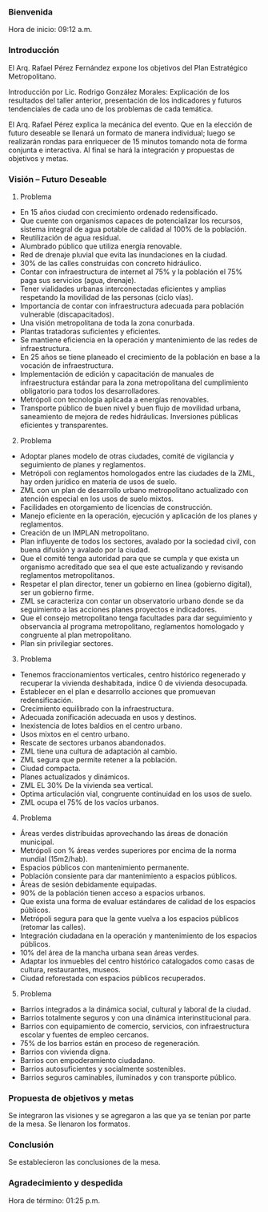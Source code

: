 
### Bienvenida

Hora de inicio: 09:12 a.m.

### Introducción

El Arq. Rafael Pérez Fernández expone los objetivos del Plan Estratégico Metropolitano.

Introducción por Lic. Rodrigo González Morales: Explicación de los resultados del taller anterior, presentación de los indicadores y futuros tendenciales de cada uno de los problemas de cada temática.

El Arq. Rafael Pérez explica la mecánica del evento. Que en la elección de futuro deseable se llenará un formato de manera individual; luego se realizarán rondas para enriquecer de 15 minutos tomando nota de forma conjunta e interactiva. Al final se hará la integración y propuestas de objetivos y metas.

### Visión – Futuro Deseable

1. Problema

* En 15 años ciudad con crecimiento ordenado redensificado.
* Que cuente con organismos capaces de potencializar los recursos, sistema integral de agua potable de calidad al 100% de la población.
* Reutilización de agua residual.
* Alumbrado público que utiliza energía renovable.
* Red de drenaje pluvial que evita las inundaciones en la ciudad.
* 30% de las calles construidas con concreto hidráulico.
* Contar con infraestructura de internet al 75% y la población el 75% paga sus servicios (agua, drenaje).
* Tener vialidades urbanas interconectadas eficientes y amplias respetando la movilidad de las personas (ciclo vías).
* Importancia de contar con infraestructura adecuada para población vulnerable (discapacitados).
* Una visión metropolitana de toda la zona conurbada.
* Plantas tratadoras suficientes y eficientes.
* Se mantiene eficiencia en la operación y mantenimiento de las redes de infraestructura.
* En 25 años se tiene planeado el crecimiento de la población en base a la vocación de infraestructura.
* Implementación de edición y capacitación de manuales de infraestructura estándar para la zona metropolitana del cumplimiento obligatorio para todos los desarrolladores.
* Metrópoli con tecnología aplicada a energías renovables.
* Transporte público de buen nivel y buen flujo de movilidad urbana, saneamiento de mejora de redes hidráulicas. Inversiones públicas eficientes y transparentes.

2. Problema

* Adoptar planes modelo de otras ciudades, comité de vigilancia y seguimiento de planes y reglamentos.
* Metrópoli con reglamentos homologados entre las ciudades de la ZML, hay orden jurídico en materia de usos de suelo.
* ZML con un plan de desarrollo urbano metropolitano actualizado con atención especial en los usos de suelo mixtos.
* Facilidades en otorgamiento de licencias de construcción.
* Manejo eficiente en la operación, ejecución y aplicación de los planes y reglamentos.
* Creación de un IMPLAN metropolitano.
* Plan influyente de todos los sectores, avalado por la sociedad civil, con buena difusión y avalado por la ciudad.
* Que el comité tenga autoridad para que se cumpla y que exista un organismo acreditado que sea el que este actualizando y revisando reglamentos metropolitanos.
* Respetar el plan director, tener un gobierno en línea (gobierno digital), ser un gobierno firme.
* ZML se caracteriza con contar un observatorio urbano donde se da seguimiento a las acciones planes proyectos e indicadores.
* Que el consejo metropolitano tenga facultades para dar seguimiento y observancia al programa metropolitano, reglamentos homologado y congruente al plan metropolitano.
* Plan sin privilegiar sectores.

3. Problema

* Tenemos fraccionamientos verticales, centro histórico regenerado y recuperar la vivienda deshabitada, índice 0 de vivienda desocupada.
* Establecer en el plan e desarrollo acciones que promuevan redensificación.
* Crecimiento equilibrado con la infraestructura.
* Adecuada zonificación adecuada en usos y destinos.
* Inexistencia de lotes baldios en el centro urbano.
* Usos mixtos en el centro urbano.
* Rescate de sectores urbanos abandonados.
* ZML tiene una cultura de adaptación al cambio.
* ZML segura que permite retener a la población.
* Ciudad compacta.
* Planes actualizados y dinámicos.
* ZML EL 30% De la vivienda sea vertical.
* Optima articulación vial, congruente continuidad en los usos de suelo.
* ZML ocupa el 75% de los vacíos urbanos.

4. Problema

* Áreas verdes distribuidas aprovechando las áreas de donación municipal.
* Metrópoli con % áreas verdes superiores por encima de la norma mundial (15m2/hab).
* Espacios públicos con mantenimiento permanente.
* Población consiente para dar mantenimiento a espacios públicos.
* Áreas de sesión debidamente equipadas.
* 90% de la población tienen acceso a espacios urbanos.
* Que exista una forma de evaluar estándares de calidad de los espacios públicos.
* Metrópoli segura para que la gente vuelva a los espacios públicos (retomar las calles).
* Integración ciudadana en la operación y mantenimiento de los espacios públicos.
* 10% del área de la mancha urbana sean áreas verdes.
* Adaptar los inmuebles del centro histórico catalogados como casas de cultura, restaurantes, museos.
* Ciudad reforestada con espacios públicos recuperados.

5. Problema

* Barrios integrados a la dinámica social, cultural y laboral de la ciudad.
* Barrios totalmente seguros y con una dinámica interinstitucional para.
* Barrios con equipamiento de comercio, servicios, con infraestructura escolar y fuentes de empleo cercanos.
* 75% de los barrios están en proceso de regeneración.
* Barrios con vivienda digna.
* Barrios con empoderamiento ciudadano.
* Barrios autosuficientes y socialmente sostenibles.
* Barrios seguros caminables, iluminados y con transporte público.

### Propuesta de objetivos y metas

Se integraron las visiones y se agregaron a las que ya se tenían por parte de la mesa. Se llenaron los formatos.

### Conclusión

Se establecieron las conclusiones de la mesa.

### Agradecimiento y despedida

Hora de término: 01:25 p.m.
